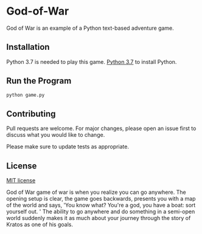 # God-of-War

God of War is an example of a Python text-based adventure game.

## Installation

Python 3.7 is needed to play this game.  [Python 3.7](https://www.python.org/downloads/) to install Python.

## Run the Program

```python
python game.py
```

## Contributing
Pull requests are welcome. For major changes, please open an issue first to discuss what you would like to change.

Please make sure to update tests as appropriate.

## License
[MIT license](https://choosealicense.com/licenses/mit/)

God of War game of war is when you realize you can go anywhere. The opening setup is clear, the game goes backwards, presents you with a map of the world and says, 'You know what? You're a god, you have a boat: sort yourself out. ' The ability to go anywhere and do something in a semi-open world suddenly makes it as much about your journey through the story of Kratos as one of his goals.
